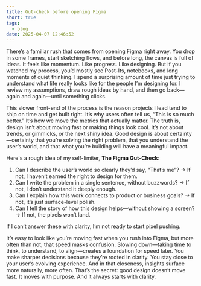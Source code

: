```yaml
---
title: Gut-check before opening Figma
short: true
tags:
  - blog
date: 2025-04-07 12:46:52
---
```


There’s a familiar rush that comes from opening Figma right away. You drop in some frames, start sketching flows, and before long, the canvas is full of ideas. It feels like momentum. Like progress. Like designing. But if you watched my process, you’d mostly see Post-Its, notebooks, and long moments of quiet thinking. I spend a surprising amount of time just trying to understand what life really looks like for the people I’m designing for. I review my assumptions, draw rough ideas by hand, and then go back—again and again—until something clicks.

This slower front-end of the process is the reason projects I lead tend to ship on time and get built right. It’s why users often tell us, “This is so much better.” It’s how we move the metrics that actually matter. The truth is, design isn’t about moving fast or making things look cool. It’s not about trends, or gimmicks, or the next shiny idea. Good design is about certainty—certainty that you’re solving the right problem, that you understand the user’s world, and that what you’re building will have a meaningful impact.

Here's a rough idea of my self-limiter, **The Figma Gut-Check**:

1. Can I describe the user’s world so clearly they’d say, “That’s me”?
 → If not, I haven’t earned the right to design for them.
2. Can I write the problem in a single sentence, without buzzwords?
 → If not, I don’t understand it deeply enough.
3. Can I explain how this work connects to product or business goals?
 → If not, it’s just surface-level polish.
4. Can I tell the story of how this design helps—without showing a screen?
 → If not, the pixels won’t land.

If I can’t answer these with clarity, I’m not ready to start pixel pushing.

It’s easy to look like you’re moving fast when you rush into Figma, but more often than not, that speed masks confusion. Slowing down—taking time to think, to understand, to align—creates a foundation for speed later. You make sharper decisions because they’re rooted in clarity. You stay close to your user’s evolving experience. And in that closeness, insights surface more naturally, more often. That’s the secret: good design doesn’t move fast. It moves with purpose. And it always starts with clarity.
